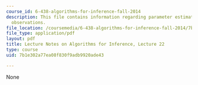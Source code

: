 ```yaml
---
course_id: 6-438-algorithms-for-inference-fall-2014
description: This file contains information regarding parameter estimation from partial
  observations.
file_location: /coursemedia/6-438-algorithms-for-inference-fall-2014/7b1e302a77ea08f830f9adb9920ade43_MIT6_438F14_Lec22.pdf
file_type: application/pdf
layout: pdf
title: Lecture Notes on Algorithms for Inference, Lecture 22
type: course
uid: 7b1e302a77ea08f830f9adb9920ade43

---
```

None